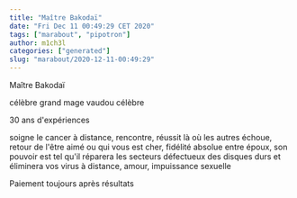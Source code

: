 ```yaml
---
title: "Maître Bakodaï"
date: "Fri Dec 11 00:49:29 CET 2020"
tags: ["marabout", "pipotron"]
author: m1ch3l
categories: ["generated"]
slug: "marabout/2020-12-11-00:49:29"
---
```


Maître Bakodaï

célèbre grand mage vaudou célèbre

30 ans d'expériences

soigne le cancer à distance, rencontre, réussit là où les autres échoue, retour de l'être aimé ou qui vous est cher, fidélité absolue entre époux, son pouvoir est tel qu'il réparera les secteurs défectueux des disques durs et éliminera vos virus à distance, amour, impuissance sexuelle

Paiement toujours après résultats
